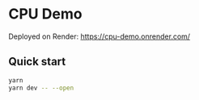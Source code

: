 # CPU Demo

Deployed on Render: https://cpu-demo.onrender.com/

## Quick start

```bash
yarn
yarn dev -- --open
```
